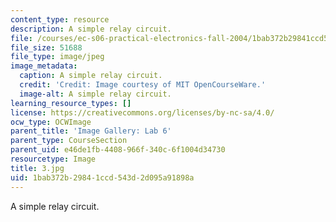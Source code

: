 ```yaml
---
content_type: resource
description: A simple relay circuit.
file: /courses/ec-s06-practical-electronics-fall-2004/1bab372b29841ccd543d2d095a91898a_3.jpg
file_size: 51688
file_type: image/jpeg
image_metadata:
  caption: A simple relay circuit.
  credit: 'Credit: Image courtesy of MIT OpenCourseWare.'
  image-alt: A simple relay circuit.
learning_resource_types: []
license: https://creativecommons.org/licenses/by-nc-sa/4.0/
ocw_type: OCWImage
parent_title: 'Image Gallery: Lab 6'
parent_type: CourseSection
parent_uid: e46de1fb-4408-966f-340c-6f1004d34730
resourcetype: Image
title: 3.jpg
uid: 1bab372b-2984-1ccd-543d-2d095a91898a
---
```

A simple relay circuit.